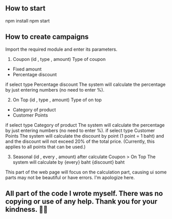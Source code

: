 ## How to start
npm install
npm start

## How to create campaigns
Import the required module and enter its parameters.

1. Coupon (id , type , amount)
Type of coupon
- Fixed amount
- Percentage discount

if select type Percentage discount The system will calculate the percentage by just entering numbers (no need to enter %).

2. On Top (id , type , amount)
Type of on top
- Category of product
- Customer Points

if select type Category of product The system will calculate the percentage by just entering numbers (no need to enter %).
if select type Customer Points The system will calculate the discount by point (1 point = 1 baht) and and the discount will not exceed 20% of the total price. (Currently, this applies to all points that can be used.)

3. Seasonal (id , every , amount)
after calculate Coupon > On Top The system will calculate by {every} baht {discount} baht

This part of the web page will focus on the calculation part, causing ui some parts may not be beautiful or have errors. I'm apologize here.
## All part of the code I wrote myself. There was no copying or use of any help. Thank you for your kindness. 🙏🏻
